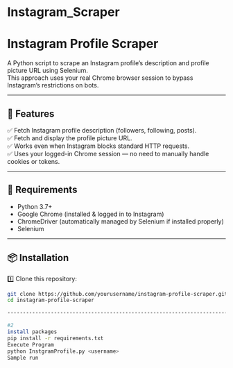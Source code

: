 # Instagram_Scraper

# Instagram Profile Scraper

A Python script to scrape an Instagram profile’s description and profile picture URL using Selenium.  
This approach uses your real Chrome browser session to bypass Instagram’s restrictions on bots.

---

## 🚀 Features

✅ Fetch Instagram profile description (followers, following, posts).  
✅ Fetch and display the profile picture URL.  
✅ Works even when Instagram blocks standard HTTP requests.  
✅ Uses your logged-in Chrome session — no need to manually handle cookies or tokens.

---

## 🔧 Requirements

- Python 3.7+
- Google Chrome (installed & logged in to Instagram)
- ChromeDriver (automatically managed by Selenium if installed properly)
- Selenium

---

## 📦 Installation

1️⃣ Clone this repository:
```bash
git clone https://github.com/yourusername/instagram-profile-scraper.git
cd instagram-profile-scraper

-------------------------------------------------------------------------------------------------------------------------------------------------------------------------------------------------------------------

#2
install packages
pip install -r requirements.txt
Execute Program
python InstgramProfile.py <username>
Sample run
